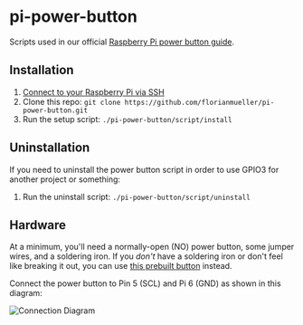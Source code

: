 # pi-power-button

Scripts used in our official [Raspberry Pi power button guide](https://howchoo.com/g/mwnlytk3zmm/how-to-add-a-power-button-to-your-raspberry-pi).

## Installation

1. [Connect to your Raspberry Pi via SSH](https://howchoo.com/g/mgi3mdnlnjq/how-to-log-in-to-a-raspberry-pi-via-ssh)
1. Clone this repo: `git clone https://github.com/florianmueller/pi-power-button.git`
1. Run the setup script: `./pi-power-button/script/install`

## Uninstallation

If you need to uninstall the power button script in order to use GPIO3 for another project or something:

1. Run the uninstall script: `./pi-power-button/script/uninstall`

## Hardware

At a minimum, you'll need a normally-open (NO) power button, some jumper wires, and a soldering iron. If you _don't_ have a soldering iron or don't feel like breaking it out, you can use [this prebuilt button](https://www.amazon.de/gp/product/B07C95MW3H/ref=ppx_yo_dt_b_asin_title_o05_s01?ie=UTF8&psc=1) instead.

Connect the power button to Pin 5 (SCL) and Pi 6 (GND) as shown in this diagram:

![Connection Diagram](https://raw.githubusercontent.com/Howchoo/pi-power-button/master/diagrams/pinout.png)
